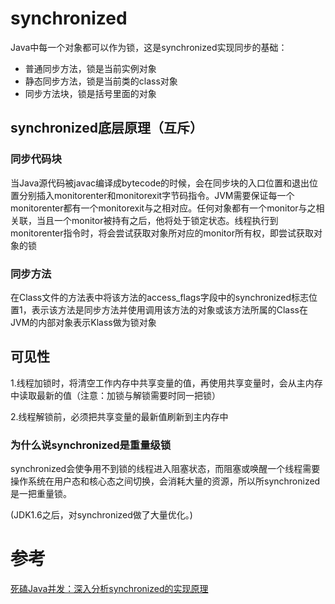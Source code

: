 # synchronized

Java中每一个对象都可以作为锁，这是synchronized实现同步的基础：

* 普通同步方法，锁是当前实例对象
* 静态同步方法，锁是当前类的class对象
* 同步方法块，锁是括号里面的对象

## synchronized底层原理（互斥）
### 同步代码块
当Java源代码被javac编译成bytecode的时候，会在同步块的入口位置和退出位置分别插入monitorenter和monitorexit字节码指令。JVM需要保证每一个monitorenter都有一个monitorexit与之相对应。任何对象都有一个monitor与之相关联，当且一个monitor被持有之后，他将处于锁定状态。线程执行到monitorenter指令时，将会尝试获取对象所对应的monitor所有权，即尝试获取对象的锁

### 同步方法
在Class文件的方法表中将该方法的access_flags字段中的synchronized标志位置1，表示该方法是同步方法并使用调用该方法的对象或该方法所属的Class在JVM的内部对象表示Klass做为锁对象

## 可见性
1.线程加锁时，将清空工作内存中共享变量的值，再使用共享变量时，会从主内存中读取最新的值（注意：加锁与解锁需要时同一把锁）

2.线程解锁前，必须把共享变量的最新值刷新到主内存中


### 为什么说synchronized是重量级锁
synchronized会使争用不到锁的线程进入阻塞状态，而阻塞或唤醒一个线程需要操作系统在用户态和核心态之间切换，会消耗大量的资源，所以所synchronized是一把重量锁。

(JDK1.6之后，对synchronized做了大量优化。)

# 参考
[死磕Java并发：深入分析synchronized的实现原理](http://www.importnew.com/23511.html)
